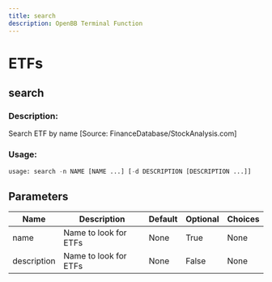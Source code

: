 ```yaml
---
title: search
description: OpenBB Terminal Function
---
```


# ETFs

## search

### Description: 

Search ETF by name [Source: FinanceDatabase/StockAnalysis.com]

### Usage: 
```python
usage: search -n NAME [NAME ...] [-d DESCRIPTION [DESCRIPTION ...]]
```

## Parameters

| Name | Description | Default | Optional | Choices |
| ---- | ----------- | ------- | -------- | ------- |
| name | Name to look for ETFs | None | True | None |
| description | Name to look for ETFs | None | False | None |


